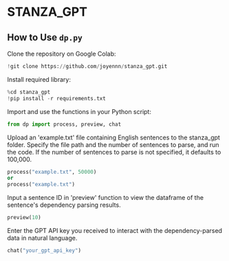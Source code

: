 # STANZA_GPT
## How to Use `dp.py`

Clone the repository on Google Colab:
```python
!git clone https://github.com/joyennn/stanza_gpt.git
```

Install required library:
```python
%cd stanza_gpt
!pip install -r requirements.txt
```

Import and use the functions in your Python script:
```python
from dp import process, preview, chat
```

Upload an 'example.txt' file containing English sentences to the stanza_gpt folder. 
Specify the file path and the number of sentences to parse, and run the code.
If the number of sentences to parse is not specified, it defaults to 100,000.
```python
process("example.txt", 50000)
or
process("example.txt")
```

Input a sentence ID in 'preview' function to view the dataframe of the sentence's dependency parsing results.
```python
preview(10)
```

Enter the GPT API key you received to interact with the dependency-parsed data in natural language.
```python
chat("your_gpt_api_key")
```

